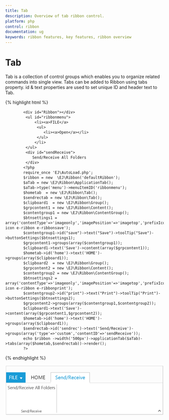```yaml
---
title: Tab	
description: Overview of tab ribbon control.
platform: php
control: ribbon
documentation: ug
keywords: ribbon features, key features, ribbon overview 
---
```


# Tab

Tab is a collection of control groups which enables you to organize related commands into single view. Tabs can be added to Ribbon using tabs property. id & text properties are used to set unique ID and header text to Tab.

{% highlight html %}

            <div id="Ribbon"></div>
             <ul id="ribbonmenu">
                 <li><a>FILE</a>
                  <ul>
                     <li><a>Open</a></li>
                  </ul>
                 </li>
             </ul>
             <div id="sendReceive">
                Send/Receive All Folders
             </div>
            <?php 
            require_once 'EJ\AutoLoad.php';
            $ribbon = new  \EJ\Ribbon('defaultRibbon');
            $aTab = new \EJ\Ribbon\ApplicationTab();
            $aTab->type('menu')->menuItemID('ribbonmenu'); 
            $hometab  = new \EJ\Ribbon\Tab();
            $sendrectab = new \EJ\Ribbon\Tab();
            $clipboard1  = new \EJ\Ribbon\Group();
            $grpcontent1 = new \EJ\Ribbon\Content();
            $contentgroup1 = new \EJ\Ribbon\ContentGroup();
            $btnsettings1 = array('contentType'=>'imageonly','imagePosition'=>'imagetop','prefixIcon'=>'e-icon e-ribbon e-ribbonsave');
            $contentgroup1->id("save")->text("Save")->toolTip("Save")->buttonSettings($btnsettings1);     
            $grpcontent1->groups(array($contentgroup1));
            $clipboard1->text('Save')->content(array($grpcontent1));
            $hometab->id('home')->text('HOME')->groups(array($clipboard1));
            $clipboard2  = new \EJ\Ribbon\Group();
            $grpcontent2 = new \EJ\Ribbon\Content();
            $contentgroup2 = new \EJ\Ribbon\ContentGroup();
            $btnsettings2 = array('contentType'=>'imageonly','imagePosition'=>'imagetop','prefixIcon'=>'e-icon e-ribbon e-ribbonprint');
            $contentgroup2->id("print")->text("Print")->toolTip("Print")->buttonSettings($btnsettings2);   
            $grpcontent2->groups(array($contentgroup1,$contentgroup2));
            $clipboard1->text('Save')->content(array($grpcontent1,$grpcontent2));
            $hometab->id('home')->text('HOME')->groups(array($clipboard1));
            $sendrectab->id('sendrec')->text('Send/Receive')->groups(array('type'=>'custom','contentID'=>'sendReceive'));
            echo $ribbon ->width('500px')->applicationTab($aTab)->tabs(array($hometab,$sendrectab))->render();
            ?>

{% endhighlight %}

![](Tab/tab_img1.png)